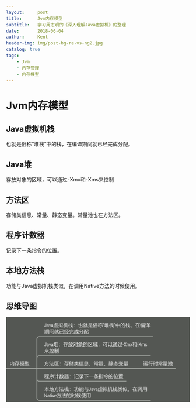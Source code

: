 ```yaml
---
layout:     post
title:      Jvm内存模型
subtitle:   学习周志明的《深入理解Java虚拟机》的整理
date:       2018-06-04
author:     Kent
header-img: img/post-bg-re-vs-ng2.jpg
catalog: true
tags:
    - Jvm
    - 内存管理
    - 内存模型
---
```


# Jvm内存模型

## Java虚拟机栈

也就是俗称“堆栈”中的栈，在编译期间就已经完成分配。

## Java堆

存放对象的区域，可以通过-Xmx和-Xms来控制

## 方法区

存储类信息、常量、静态变量。常量池也在方法区。

## 程序计数器

记录下一条指令的位置。

## 本地方法栈

功能与Java虚拟机栈类似，在调用Native方法的时候使用。

## 思维导图

![](../img/post/2018/11/30.png)
